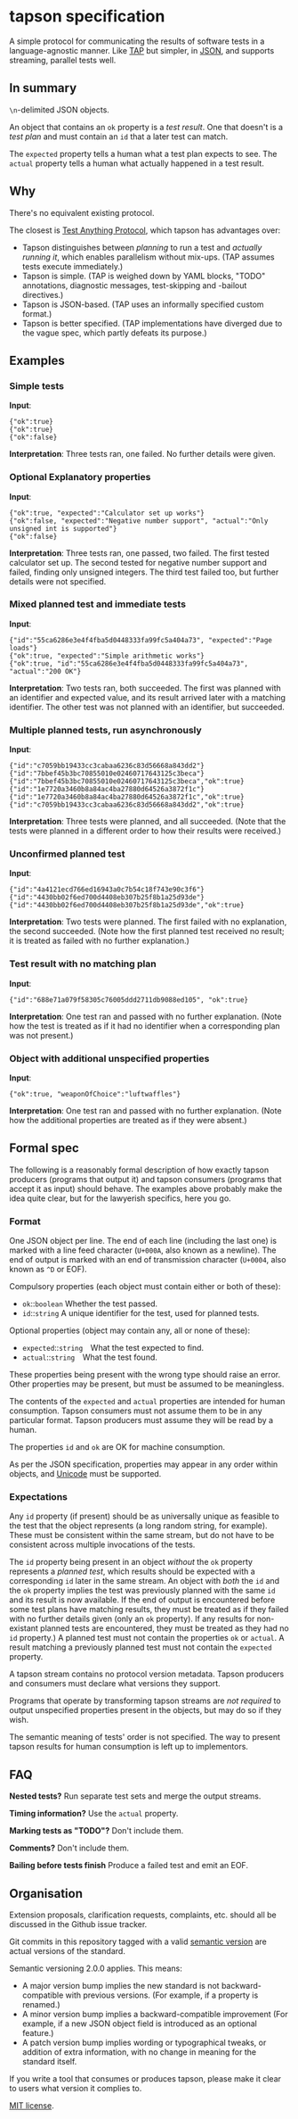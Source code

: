 # tapson specification

A simple protocol for communicating the results of software tests in a
language-agnostic manner.  Like [TAP][1] but simpler, in [JSON][2], and
supports streaming, parallel tests well.

## In summary

`\n`-delimited JSON objects.

An object that contains an `ok` property is a *test result*.  One that doesn't
is a *test plan* and must contain an `id` that a later test can match.

The `expected` property tells a human what a test plan expects to see.  The
`actual` property tells a human what actually happened in a test result.

## Why

There's no equivalent existing protocol.

The closest is [Test Anything Protocol][3], which tapson has advantages over:

-   Tapson distinguishes between *planning* to run a test and *actually running
    it*, which enables parallelism without mix-ups.  (TAP assumes tests execute
    immediately.)
-   Tapson is simple.  (TAP is weighed down by YAML blocks, "TODO" annotations,
    diagnostic messages, test-skipping and -bailout directives.)
-   Tapson is JSON-based.  (TAP uses an informally specified custom format.)
-   Tapson is better specified.  (TAP implementations have diverged due to the
    vague spec, which partly defeats its purpose.)

## Examples

### Simple tests

**Input**:

    {"ok":true}
    {"ok":true}
    {"ok":false}

**Interpretation**:  Three tests ran, one failed.  No further details were
given.

### Optional Explanatory properties

**Input**:

    {"ok":true, "expected":"Calculator set up works"}
    {"ok":false, "expected":"Negative number support", "actual":"Only unsigned int is supported"}
    {"ok":false}

**Interpretation**:  Three tests ran, one passed, two failed.  The first tested
calculator set up.  The second tested for negative number support and failed,
finding only unsigned integers.  The third test failed too, but further details
were not specified.

### Mixed planned test and immediate tests

**Input**:

    {"id":"55ca6286e3e4f4fba5d0448333fa99fc5a404a73", "expected":"Page loads"}
    {"ok":true, "expected":"Simple arithmetic works"}
    {"ok":true, "id":"55ca6286e3e4f4fba5d0448333fa99fc5a404a73", "actual":"200 OK"}

**Interpretation**:  Two tests ran, both succeeded.  The first was planned with
an identifier and expected value, and its result arrived later with a matching
identifier.  The other test was not planned with an identifier, but succeeded.

### Multiple planned tests, run asynchronously

**Input**:

    {"id":"c7059bb19433cc3cabaa6236c83d56668a843dd2"}
    {"id":"7bbef45b3bc70855010e02460717643125c3beca"}
    {"id":"7bbef45b3bc70855010e02460717643125c3beca","ok":true}
    {"id":"1e7720a3460b8a84ac4ba27880d64526a3872f1c"}
    {"id":"1e7720a3460b8a84ac4ba27880d64526a3872f1c","ok":true}
    {"id":"c7059bb19433cc3cabaa6236c83d56668a843dd2","ok":true}

**Interpretation**:  Three tests were planned, and all succeeded.  (Note that
the tests were planned in a different order to how their results were
received.)

### Unconfirmed planned test

**Input**:

    {"id":"4a4121ecd766ed16943a0c7b54c18f743e90c3f6"}
    {"id":"4430bb02f6ed700d4408eb307b25f8b1a25d93de"}
    {"id":"4430bb02f6ed700d4408eb307b25f8b1a25d93de","ok":true}

**Interpretation**:  Two tests were planned.  The first failed with no
explanation, the second succeeded.  (Note how the first planned test received
no result; it is treated as failed with no further explanation.)

### Test result with no matching plan

**Input**:

    {"id":"688e71a079f58305c76005ddd2711db9088ed105", "ok":true}

**Interpretation**:  One test ran and passed with no further explanation.
(Note how the test is treated as if it had no identifier when a corresponding
plan was not present.)

### Object with additional unspecified properties

**Input**:

    {"ok":true, "weaponOfChoice":"luftwaffles"}

**Interpretation**:  One test ran and passed with no further explanation.
(Note how the additional properties are treated as if they were absent.)

## Formal spec

The following is a reasonably formal description of how exactly tapson
producers (programs that output it) and tapson consumers (programs that accept
it as input) should behave.  The examples above probably make the idea quite
clear, but for the lawyerish specifics, here you go.

### Format

One JSON object per line.  The end of each line (including the last one) is
marked with a line feed character (`U+000A`, also known as a newline).  The end
of output is marked with an end of transmission character (`U+0004`, also known
as `^D` or EOF).

Compulsory properties (each object must contain either or both of these):

-   `ok`::`boolean` Whether the test passed.
-   `id`::`string` A unique identifier for the test, used for planned tests.

Optional properties (object may contain any, all or none of these):

-   `expected`::`string` What the test expected to find.
-   `actual`::`string` What the test found.

These properties being present with the wrong type should raise an error.
Other properties may be present, but must be assumed to be meaningless.

The contents of the `expected` and `actual` properties are intended for human
consumption.  Tapson consumers must not assume them to be in any particular
format.  Tapson producers must assume they will be read by a human.

The properties `id` and `ok` are OK for machine consumption.

As per the JSON specification, properties may appear in any order within
objects, and [Unicode][4] must be supported.

### Expectations

Any `id` property (if present) should be as universally unique as feasible to
the test that the object represents (a long random string, for example).  These
must be consistent within the same stream, but do not have to be consistent
across multiple invocations of the tests.

The `id` property being present in an object *without* the `ok` property
represents a *planned test*, which results should be expected with a
corresponding `id` later in the same stream.  An object with *both* the `id`
and the `ok` property implies the test was previously planned with the same
`id` and its result is now available.  If the end of output is encountered
before some test plans have matching results, they must be treated as if they
failed with no further details given (only an `ok` property).  If any results
for non-existant planned tests are encountered, they must be treated as they
had no `id` property.)  A planned test must not contain the properties `ok` or
`actual`.  A result matching a previously planned test must not contain the
`expected` property.

A tapson stream contains no protocol version metadata.  Tapson producers and
consumers must declare what versions they support.

Programs that operate by transforming tapson streams are *not required* to
output unspecified properties present in the objects, but may do so if they
wish.

The semantic meaning of tests' order is not specified.  The way to present
tapson results for human consumption is left up to implementors.

## FAQ

**Nested tests?**  Run separate test sets and merge the output streams.

**Timing information?**  Use the `actual` property.

**Marking tests as "TODO"?**  Don't include them.

**Comments?**  Don't include them.

**Bailing before tests finish**  Produce a failed test and emit an EOF.

## Organisation

Extension proposals, clarification requests, complaints, etc. should all be
discussed in the Github issue tracker.

Git commits in this repository tagged with a valid [semantic version][5] are
actual versions of the standard.

Semantic versioning 2.0.0 applies.  This means:

-   A major version bump implies the new standard is not backward-compatible
    with previous versions.  (For example, if a property is renamed.)
-   A minor version bump implies a backward-compatible improvement (For
    example, if a new JSON object field is introduced as an optional feature.)
-   A patch version bump implies wording or typographical tweaks, or addition
    of extra information, with no change in meaning for the standard itself.

If you write a tool that consumes or produces tapson, please make it clear to
users what version it complies to.

[MIT license][6].

[1]: https://testanything.org/
[2]: http://www.json.org/
[3]: https://testanything.org/
[4]: http://unicode.org/
[5]: http://semver.org/
[6]: http://opensource.org/licenses/MIT
